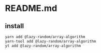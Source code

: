 # README.md

    

## install

```bash
yarn add @lazy-random/array-algorithm
yarn-tool add @lazy-random/array-algorithm
yt add @lazy-random/array-algorithm
```

